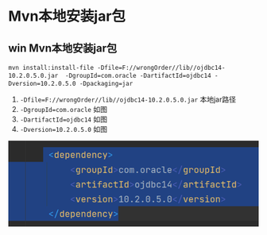 # Mvn本地安装jar包


## win Mvn本地安装jar包

```shell
mvn install:install-file -Dfile=F://wrongOrder//lib//ojdbc14-10.2.0.5.0.jar  -DgroupId=com.oracle -DartifactId=ojdbc14 -Dversion=10.2.0.5.0 -Dpackaging=jar
```

1. `-Dfile=F://wrongOrder//lib//ojdbc14-10.2.0.5.0.jar` 本地jar路径
2. `-DgroupId=com.oracle` 如图
3. `-DartifactId=ojdbc14` 如图
4. `-Dversion=10.2.0.5.0` 如图

![pom图](/img/Mvn本地安装jar包/pom.png)


